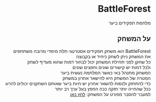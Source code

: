 <div lang="he" dir="rtl">
  
# BattleForest


מלחמת תפקידים ביער

## על המשחק
  BattleForest הוא משחק תפקידים אסטרטגי תלת מימדי מרובה משתתפים </br>
  את המשחק ניתן לשחק כיחיד או בקבוצה </br>
  כל שחקן לפני תחילת המשחק יכול לבחור דמות שהוא מעדיף לשחק</br>
  ולכל דמות יש קישורים שונים וחפצים שונים</br>
  המשחק מתנהל באי כאשר המלחמה נעשית ביער</br>
  המטרה של המשחק היא להישאר אחרון במשחק</br>
  כדי להתחזק ולנסות להשאר אחרון יש חיות ביער שאותם השחקנים יכולים להרוג</br>
  ככל שהחייה יותר חזקה ככה החפץ בעל ערך רב יותר</br>
  למעבר להסבר מפורט על המשחק: 
  [לחץ כאן](https://github.com/S-DevelopeGame/BattleForest/wiki)
</div>

